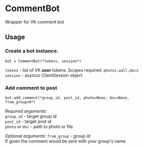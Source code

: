 # CommentBot
Wrapper for VK comment bot

## Usage
### Create a bot instance.<br>
```bot = CommentBot(*tokens, session*)```

`tokens` - list of VK **user** tokens. Scopes required: `photos,wall,docs`<br>
`session` - asyncio ClientSession object<br>

### Add comment to post
```bot.add_comment(*group_id, post_id, photo=None, doc=None, from_group=0*)```<br>

*Required arguments:*<br>
`group_id` - target group id<br>
`post_id` - target post id<br>
`photo` or `doc` - path to photo or file

*Optional arguments*:
`from_group` - group id<br>
If given the comment would be sent with your group's name
